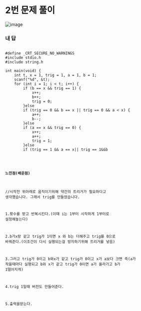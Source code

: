 # 2번 문제 풀이
![image](https://user-images.githubusercontent.com/81015704/119354993-abbdbe80-bcdf-11eb-9bd4-b0743105e283.png)

### 내 답
<pre><code>
#define _CRT_SECURE_NO_WARNINGS
#include stdio.h
#include string.h

int main(void) {
	int t, x = 1, trig = 1, a = 1, b = 1;
	scanf("%d", &t);
	for (int i = 1; i < t; i++) {
		if (b == x && trig == 1) {
			x++;
			b++;
			trig = 0;
		}else
		if (trig == 0 && b == x || trig == 0 && a < x) {
			a++;
			b--;
		}else
		if (a == x && trig == 0) {
			x++;
			a++;
			trig = 1;
		}else
		if (trig == 1 && a == x|| trig == 1&&b<x) {
			a--;
			b++;
		}
	}
	printf("%d/%d", a, b);
}
</code></pre>


#### 느낀점(배운점)

//시작전 위아래로 움직이기위해 약간의 트리거가 필요하다고 생각했습니다. 그래서 trig를 만들었습니다.<br>

1.횟수를 받고 반복시킨다.(이때 i는 1부터 시작하게 1부터로 설정해놓는다)<br>

2.b가x랑 같고 trig가 1이면 x 와 b는 더해주고 trig를 0으로 바꿔준다.(이조건이 다시 실행되는걸 방지하기위해 트리거를 넣음)<br>

3.그러고 trig가 0이고 b와x가 같고 trig가 0이고 x가 a보다 크면 즉(a가 작을때마다 실행되고 b와 x가 같고 trig가 0이면 a가 올라가고 b가 1떨어지게)<br>

4.trig 1일때 버전도 만들어준다.<br>

5.출력을받는다.
